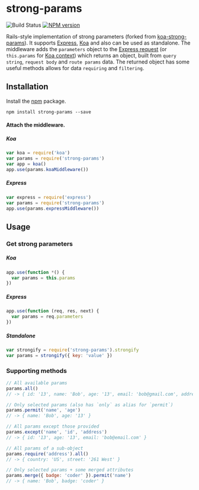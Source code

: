 # strong-params

![Build Status](https://travis-ci.org/ssowonny/strong-params.svg?branch=master)&nbsp;[![NPM version](https://badge.fury.io/js/strong-params.svg)](http://badge.fury.io/js/strong-params)

Rails-style implementation of strong parameters (forked from [koa-strong-params](https://github.com/xpepermint/koa-strong-params)). It supports [Express](http://expressjs.com/), [Koa](https://github.com/koajs/koa) and also can be used as standalone. The middleware adds the `parameters` object to the [Express request](http://expressjs.com/4x/api.html#req) (or `this.params` for [Koa context](http://koajs.com/#context)) which returns an object, built from `query string`, `request body` and `route params` data. The returned object has some useful methods allows for data `requiring` and `filtering`.

## Installation

Install the [npm](https://www.npmjs.org/package/strong-params) package.

```
npm install strong-params --save
```

#### Attach the middleware.

##### Koa

```js
var koa = require('koa')
var params = require('strong-params')
var app = koa()
app.use(params.koaMiddleware())
```

##### Express

```js
var express = require('express')
var params = require('strong-params')
app.use(params.expressMiddleware())
```

## Usage

### Get strong parameters

##### Koa

```js
app.use(function *() {
  var params = this.params
})
```

##### Express

```js
app.use(function (req, res, next) {
  var params = req.parameters
})
```

##### Standalone

```js
var strongify = require('strong-params').strongify
var params = strongify({ key: 'value' })
```

### Supporting methods

```js
// All available params
params.all()
// -> { id: '13', name: 'Bob', age: '13', email: 'bob@gmail.com', address: { country: 'US', street: '261 West' }}

// Only selected params (also has `only` as alias for `permit`)
params.permit('name', 'age')
// -> { name: 'Bob', age: '13' }

// All params except those provided
params.except('name', 'id', 'address')
// -> { id: '13', age: '13', email: 'bob@email.com' }

// All params of a sub-object
params.require('address').all()
// -> { country: 'US', street: '261 West' }

// Only selected params + some merged attributes
params.merge({ badge: 'coder' }).permit('name')
// -> { name: 'Bob', badge: 'coder' }
```
